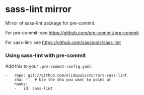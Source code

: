 sass-lint mirror
================

Mirror of sass-lint package for pre-commit.

For pre-commit: see https://github.com/pre-commit/pre-commit

For sass-lint: see https://github.com/sasstools/sass-lint


### Using sass-lint with pre-commit

Add this to your `.pre-commit-config.yaml`:

    -   repo: git://github.com/elidupuis/mirrors-sass-lint
        sha: ''  # Use the sha you want to point at
        hooks:
        -   id: sass-lint
